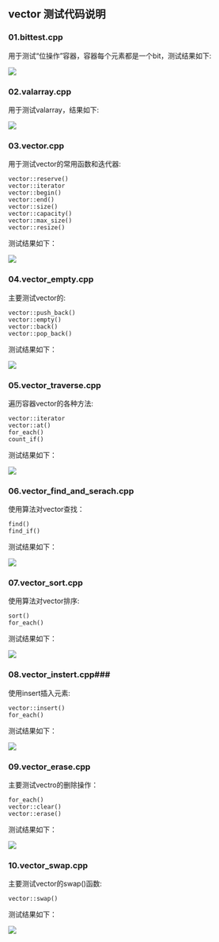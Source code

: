 ## vector 测试代码说明 ##
### 01.bittest.cpp ###
用于测试“位操作”容器，容器每个元素都是一个bit，测试结果如下:

![](https://i.imgur.com/0k9WJP6.png)

### 02.valarray.cpp ###
用于测试valarray，结果如下:

![](https://i.imgur.com/kVFNl0U.png)

### 03.vector.cpp ###
用于测试vector的常用函数和迭代器:

	vector::reserve()
	vector::iterator
	vector::begin()
	vector::end()
	vector::size()
	vector::capacity()
	vector::max_size()
	vector::resize()

测试结果如下：

![](https://i.imgur.com/UBwpBdW.png)

### 04.vector_empty.cpp ###
主要测试vector的:

	vector::push_back()
	vector::empty()
	vector::back()
	vector::pop_back()

测试结果如下：

![](https://i.imgur.com/s5vLAsb.png)

### 05.vector_traverse.cpp ###
遍历容器vector的各种方法:

	vector::iterator
	vector::at()
	for_each()
	count_if()

测试结果如下：

![](https://i.imgur.com/EiSyKDD.png)

### 06.vector\_find_and\_serach.cpp ###
使用算法对vector查找：
	
	find()
	find_if()

测试结果如下：

![](https://i.imgur.com/fiXYG9K.png)

### 07.vector_sort.cpp ###
使用算法对vector排序:

	sort()
	for_each()

测试结果如下：

![](https://i.imgur.com/roDwzl0.png)

### 08.vector_instert.cpp###
使用insert插入元素:

	vector::insert()
	for_each()

测试结果如下：

![](https://i.imgur.com/UZ0uaeN.png)

### 09.vector_erase.cpp ###

主要测试vectro的删除操作：

	for_each()
	vector::clear()
	vector::erase()

测试结果如下：

![](https://i.imgur.com/xXT8f5V.png)

### 10.vector_swap.cpp ###
主要测试vector的swap()函数:

	vector::swap()

测试结果如下：

![](https://i.imgur.com/rctk81i.png)